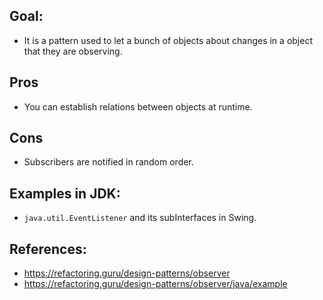 
**Goal:**
---
- It is a pattern used to let a bunch of objects about changes in a object that they are observing.

**Pros**
---
- You can establish relations between objects at runtime.

**Cons**
---
- Subscribers are notified in random order. 

**Examples in JDK:**
---
-  `java.util.EventListener` and its subInterfaces in Swing.

**References:**
---
- https://refactoring.guru/design-patterns/observer
- https://refactoring.guru/design-patterns/observer/java/example